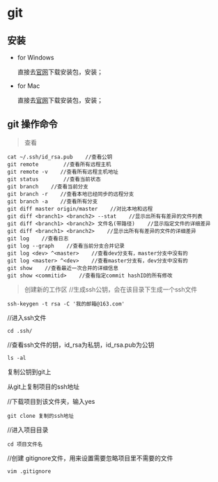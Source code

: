 # git
## 安装
- for Windows

  直接去[官网](https://git-scm.com/download/win)下载安装包，安装；

- for Mac

  直接去[官网](https://git-scm.com/download/mac)下载安装包，安装；

## git 操作命令

> 查看
```
cat ~/.ssh/id_rsa.pub    //查看公钥
git remote        //查看所有远程主机
git remote -v    //查看所有远程主机地址
git status        //查看当前状态
git branch    //查看当前分支
git branch -r    //查看本地已经同步的远程分支
git branch -a    //查看所有分支
git diff master origin/master    //对比本地和远程
git diff <branch1> <branch2> --stat    //显示出所有有差异的文件列表
git diff <branch1> <branch2> 文件名(带路径)    //显示指定文件的详细差异
git diff <branch1> <branch2>    //显示出所有有差异的文件的详细差异
git log    //查看日志
git log --graph    //查看当前分支合并记录
git log <dev> ^<master>    //查看dev分支有，master分支中没有的
git log <master> ^<dev>    //查看master分支有，dev分支中没有的
git show    //查看最近一次合并的详细信息
git show <commitid>    //查看指定commit hashID的所有修改
```

> 创建新的工作区
//生成ssh公钥，会在该目录下生成一个ssh文件
```
ssh-keygen -t rsa -C '我的邮箱@163.com'
```

//进入ssh文件
```
cd .ssh/
```

//查看ssh文件的钥，id_rsa为私钥，id_rsa.pub为公钥
```
ls -al
```

复制公钥到git上

从git上复制项目的ssh地址

//下载项目到该文件夹，输入yes
```
git clone 复制的ssh地址
```

//进入项目目录
```
cd 项目文件名
```

//创建 gitignore文件，用来设置需要忽略项目里不需要的文件
```
vim .gitignore
```
